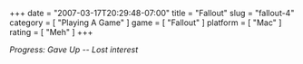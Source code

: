 +++
date = "2007-03-17T20:29:48-07:00"
title = "Fallout"
slug = "fallout-4"
category = [ "Playing A Game" ]
game = [ "Fallout" ]
platform = [ "Mac" ]
rating = [ "Meh" ]
+++

<i>Progress: Gave Up -- Lost interest</i>